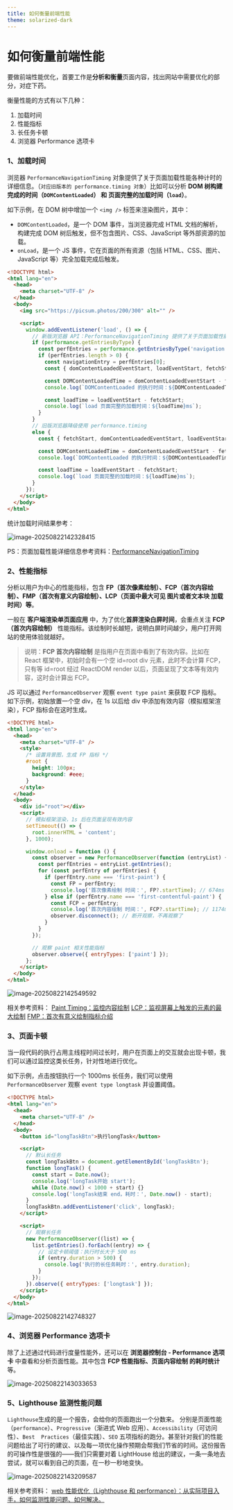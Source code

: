 ```yaml
---
title: 如何衡量前端性能
theme: solarized-dark
---
```


# 如何衡量前端性能

要做前端性能优化，首要工作是**分析和衡量**页面内容，找出网站中需要优化的部分，对症下药。

衡量性能的方式有以下几种：

1. 加载时间
2. 性能指标
3. 长任务卡顿
4. 浏览器 Performance 选项卡

### 1、加载时间

浏览器 `PerformanceNavigationTiming` 对象提供了关于页面加载性能各种计时的详细信息。（`对应旧版本的 performance.timing 对象`）比如可以分析 **DOM 树构建完成的时间（`DOMContentLoaded`） 和 页面完整的加载时间（`load`）**。

如下示例，在 DOM 树中增加一个 `<img />` 标签来渲染图片，其中：

- `DOMContentLoaded`，是一个 DOM 事件，当浏览器完成 HTML 文档的解析，构建完成 DOM 树后触发，但不包含图片、CSS、JavaScript 等外部资源的加载。
- `onLoad`，是一个 JS 事件，它在页面的所有资源（包括 HTML、CSS、图片、JavaScript 等）完全加载完成后触发。

```html
<!DOCTYPE html>
<html lang="en">
  <head>
    <meta charset="UTF-8" />
  </head>
  <body>
    <img src="https://picsum.photos/200/300" alt="" />

    <script>
      window.addEventListener('load', () => {
        // 新版浏览器 API：PerformanceNavigationTiming 提供了关于页面加载性能的详细信息，替代旧的 performance.timing
        if (performance.getEntriesByType) {
          const perfEntries = performance.getEntriesByType('navigation');
          if (perfEntries.length > 0) {
            const navigationEntry = perfEntries[0];
            const { domContentLoadedEventStart, loadEventStart, fetchStart } = navigationEntry;

            const DOMContentLoadedTime = domContentLoadedEventStart - fetchStart;
            console.log(`DOMContentLoaded 的执行时间：${DOMContentLoadedTime}ms`);

            const loadTime = loadEventStart - fetchStart;
            console.log(`load 页面完整的加载时间：${loadTime}ms`);
          }
        }
        // 旧版浏览器降级使用 performance.timing
        else {
          const { fetchStart, domContentLoadedEventStart, loadEventStart } = performance.timing;

          const DOMContentLoadedTime = domContentLoadedEventStart - fetchStart;
          console.log(`DOMContentLoaded 的执行时间：${DOMContentLoadedTime}ms`);

          const loadTime = loadEventStart - fetchStart;
          console.log(`load 页面完整的加载时间：${loadTime}ms`);
        }
      });
    </script>
  </body>
</html>
```

统计加载时间结果参考：

![image-20250822142328415](./img/xinneng1.png)

PS：页面加载性能详细信息参考资料：[PerformanceNavigationTiming](https://link.juejin.cn/?target=https%3A%2F%2Fdeveloper.mozilla.org%2Fzh-CN%2Fdocs%2FWeb%2FAPI%2FPerformanceNavigationTiming)

### 2、性能指标

分析以用户为中心的性能指标，包含 **FP（首次像素绘制）、FCP（首次内容绘制）、FMP（首次有意义内容绘制）、LCP（页面中最大可见 图片或者文本块 加载时间）等**。

一般在 **客户端渲染单页面应用** 中，为了优化**首屏渲染白屏时间**，会重点关注 **FCP（首次内容绘制）** 性能指标。该绘制时长越短，说明白屏时间越少，用户打开网站的使用体验就越好。

> 说明：**FCP 首次内容绘制** 是指用户在页面中看到了有效内容。比如在 React 框架中，初始时会有一个空 id=root div 元素，此时不会计算 FCP，只有等 id=root 经过 ReactDOM render 以后，页面呈现了文本等有效内容，这时会计算出 FCP。

JS 可以通过 `PerformanceObserver` 观察 `event type paint` 来获取 FCP 指标。如下示例，初始放置一个空 div，在 1s 以后给 div 中添加有效内容（模拟框架渲染），FCP 指标会在这时生成。

```html
<!DOCTYPE html>
<html lang="en">
  <head>
    <meta charset="UTF-8" />
    <style>
      /* 设置背景图，生成 FP 指标 */
      #root {
        height: 100px;
        background: #eee;
      }
    </style>
  </head>
  <body>
    <div id="root"></div>
    <script>
      // 模拟框架渲染，1s 后在页面呈现有效内容
      setTimeout(() => {
        root.innerHTML = 'content';
      }, 1000);

      window.onload = function () {
        const observer = new PerformanceObserver(function (entryList) {
          const perfEntries = entryList.getEntries();
          for (const perfEntry of perfEntries) {
            if (perfEntry.name === 'first-paint') {
              const FP = perfEntry;
              console.log('首次像素绘制 时间：', FP?.startTime); // 674ms（div 设有背景图，会在元素渲染时生成 FP 指标）
            } else if (perfEntry.name === 'first-contentful-paint') {
              const FCP = perfEntry;
              console.log('首次内容绘制 时间：', FCP?.startTime); // 1174ms
              observer.disconnect(); // 断开观察，不再观察了
            }
          }
        });

        // 观察 paint 相关性能指标
        observer.observe({ entryTypes: ['paint'] });
      };
    </script>
  </body>
</html>
```

![image-20250822142549592](./img/xinneng2.png)

相关参考资料：
[Paint Timing：监控内容绘制](https://link.juejin.cn/?target=https%3A%2F%2Fw3c.github.io%2Fpaint-timing%2F)
[LCP：监视屏幕上触发的元素的最大绘制](https://link.juejin.cn/?target=https%3A%2F%2Fw3c.github.io%2Flargest-contentful-paint%2F)
[FMP：首次有意义绘制指标介绍](https://link.juejin.cn/?target=https%3A%2F%2Fdocs.google.com%2Fdocument%2Fd%2F1BR94tJdZLsin5poeet0XoTW60M0SjvOJQttKT-JK8HI%2Fview%23heading%3Dh.tdqghbi9ia5d)

### 3、页面卡顿

当一段代码的执行占用主线程时间过长时，用户在页面上的交互就会出现卡顿，我们可以通过监控这类长任务，针对性地进行优化。

如下示例，点击按钮执行一个 1000ms 长任务，我们可以使用 `PerformanceObserver` 观察 `event type longtask` 并设置阈值。

```html
<!DOCTYPE html>
<html lang="en">
  <head>
    <meta charset="UTF-8" />
  </head>
  <body>
    <button id="longTaskBtn">执行longTask</button>

    <script>
      // 默认长任务
      const longTaskBtn = document.getElementById('longTaskBtn');
      function longTask() {
        const start = Date.now();
        console.log('longTask开始 start');
        while (Date.now() < 1000 + start) {}
        console.log('longTask结束 end，耗时：', Date.now() - start);
      }
      longTaskBtn.addEventListener('click', longTask);
    </script>

    <script>
      // 观察长任务
      new PerformanceObserver((list) => {
        list.getEntries().forEach((entry) => {
          // 设定卡顿阈值：执行时长大于 500 ms
          if (entry.duration > 500) {
            console.log('执行的长任务耗时：', entry.duration);
          }
        });
      }).observe({ entryTypes: ['longtask'] });
    </script>
  </body>
</html>
```

![image-20250822142748327](./img/xinneng3.png)

### 4、浏览器 Performance 选项卡

除了上述通过代码进行度量性能外，还可以在 **浏览器控制台 - Performance 选项卡** 中查看和分析页面性能。其中包含 **FCP 性能指标、页面内容绘制 的耗时统计** 等。

![image-20250822143033653](./img/xinneng4.png)

### 5、Lighthouse 监测性能问题

`Lighthouse`生成的是一个报告，会给你的页面跑出一个分数来。 分别是页面性能（`performance`）、`Progressive`（渐进式 Web 应用）、`Accessibility`（可访问性）、`Best  Practices`（最佳实践）、`SEO` 五项指标的跑分。甚至针对我们的性能问题给出了可行的建议、以及每一项优化操作预期会帮我们节省的时间。这份报告的可操作性是很强的——我们只需要对着 LightHouse 给出的建议，一条一条地去尝试，就可以看到自己的页面，在一秒一秒地变快。

![image-20250822143209587](./img/xinneng5.png)

相关参考资料：
[web 性能优化（Lighthouse 和 performance）：从实际项目入手，如何监测性能问题、如何解决。](https://juejin.cn/post/6965744691979485197?searchId=202508221432273F8083535FDBE72A201D)
